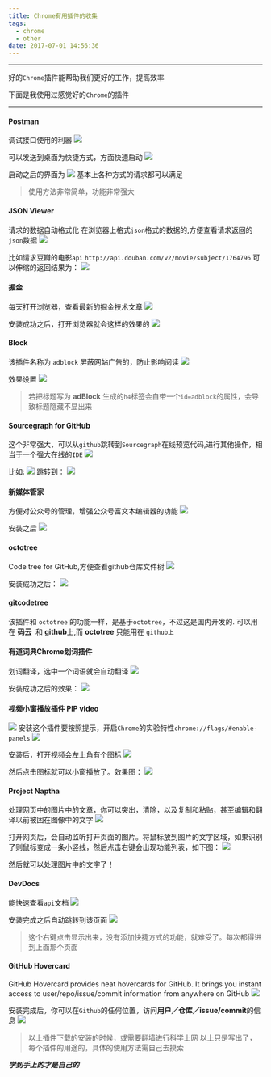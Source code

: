 ```yaml
---
title: Chrome有用插件的收集
tags:
  - chrome
  - other
date: 2017-07-01 14:56:36
---
```


---------------------------------
好的`Chrome`插件能帮助我们更好的工作，提高效率

下面是我使用过感觉好的`Chrome`的插件

----------------------------------------------------
<!--more-->

#### Postman

调试接口使用的利器
![](/images/chrome插件/postman.png)

可以发送到桌面为快捷方式，方面快速启动
![](/images/chrome插件/postman_shortcut.png)

启动之后的界面为
![](/images/chrome插件/postman_soft.png)
基本上各种方式的请求都可以满足

>使用方法非常简单，功能非常强大

#### JSON Viewer

请求的数据自动格式化
在浏览器上格式`json`格式的数据的,方便查看请求返回的`json`数据
![](/images/chrome插件/jsonviewer.png)

比如请求豆瓣的电影`api` `http://api.douban.com/v2/movie/subject/1764796`
可以伸缩的返回结果为：
![](/images/chrome插件/jsonviewer_result.png)

#### 掘金

每天打开浏览器，查看最新的掘金技术文章
![](/images/chrome插件/juejin.png)

安装成功之后，打开浏览器就会这样的效果的
![](/images/chrome插件/juejin_view.png)

#### Block

该插件名称为 `adblock`
屏蔽网站广告的，防止影响阅读
![](/images/chrome插件/adblock.png)

效果设置
![](/images/chrome插件/adblock_view.png)

>若把标题写为 **adBlock** 生成的`h4`标签会自带一个`id=adblock`的属性，会导致标题隐藏不显出来

#### Sourcegraph for GitHub

这个非常强大，可以从`github`跳转到`Sourcegraph`在线预览代码,进行其他操作，相当于一个强大在线的`IDE`
![](/images/chrome插件/sourcegraph.png)

比如:
![](/images/chrome插件/sourcegraph_first.png)
跳转到：
![](/images/chrome插件/sourcegraph_second.png)

#### 新媒体管家

方便对公众号的管理，增强公众号富文本编辑器的功能
![](/images/chrome插件/xinmeiti.png)

安装之后
![](/images/chrome插件/xinmeiti_view.png)

#### octotree

Code tree for GitHub,方便查看github仓库文件树
![](/images/chrome插件/octotree.png)

安装成功之后：
![](/images/chrome插件/octotree_view.png)

#### gitcodetree

该插件和 `octotree` 的功能一样，是基于`octotree`，不过这是国内开发的.
可以用在 **码云**  和 **github**上,而 **octotree** 只能用在 `github上`

#### 有道词典Chrome划词插件

划词翻译，选中一个词语就会自动翻译
![](/images/chrome插件/huaci.jpg)

安装成功之后的效果：
![](/images/chrome插件/huaci_view.jpg)

#### 视频小窗播放插件 PIP video

![](/images/chrome插件/pip.png)
安装这个插件要按照提示，开启`Chrome`的实验特性`chrome://flags/#enable-panels`
![](/images/chrome插件/pip_flag.png)

安装后，打开视频会左上角有个图标
![](/images/chrome插件/pip_icon.png)

然后点击图标就可以小窗播放了。效果图：
![](/images/chrome插件/pip_show.png)

#### Project Naptha

处理网页中的图片中的文章，你可以突出，清除，以及复制和粘贴，甚至编辑和翻译以前被困在图像中的文字
![](/images/chrome插件/naptha.jpg)

打开网页后，会自动监听打开页面的图片。将鼠标放到图片的文字区域，如果识别了则鼠标变成一条小竖线，然后点击右键会出现功能列表，如下图：
![](/images/chrome插件/naptha_function.png)

然后就可以处理图片中的文字了！

#### DevDocs

能快速查看`api`文档
![](/images/chrome插件/devdocs.jpg)

安装完成之后自动跳转到该页面
![](/images/chrome插件/devdocs_install.jpg)

>这个右键点击显示出来，没有添加快捷方式的功能，就难受了。每次都得进到上面那个页面

#### GitHub Hovercard

GitHub Hovercard provides neat hovercards for GitHub. It brings you instant access to user/repo/issue/commit information from anywhere on GitHub
![](/images/chrome插件/githubhovercard.jpg)

安装完成后，你可以在`Github`的任何位置，访问**用户／仓库／issue/commit**的信息
![](/images/chrome插件/githubhovercard_info.jpg)


>以上插件下载的安装的时候，或需要翻墙进行科学上网
>以上只是写出了，每个插件的用途的，具体的使用方法需自己去摸索

***学到手上的才是自己的***





